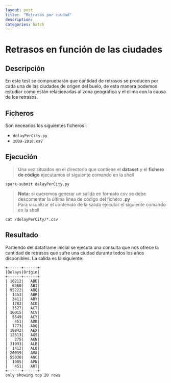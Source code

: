 ```yaml
---
layout: post
title:  "Retrasos por ciudad"
description:
categories: batch
---
```


# Retrasos en función de las ciudades

## Descripción
En este test se compruebarán que cantidad de retrasos se producen por cada una de las ciudades de origen del buelo, de esta manera podemos estudiar como están relacionadas al zona geográfica y el clima con la causa de los retrasos.

## Ficheros
Son necearios los siguientes ficheros :


* `delayPerCity.py`
* `2009-2018.csv`

## Ejecución
>Una vez situados en el directorio que contiene el **dataset** y el **fichero de código** ejecutamos el siguiente comando en la shell

    spark-submit delayPerCity.py

>**Nota:** si queremos generar un salida en formato csv se debe descomentar la última linea de código del fichero **.py**  
Para visualizar el contenido de la salida ejecutar el siguiente comando en la shell

    cat /delayPerCity/*.csv

## Resultado

Partiendo del dataframe inicial se ejecuta una consulta que nos ofrece la cantidad de retrasos que sufre una ciudad durante todos los años disponibles. La salida es la siguiente:


    +------+------+
    |Delays|Origin|
    +------+------+
    | 10212|   ABE|
    |  6360|   ABI|
    | 95222|   ABQ|
    |  1453|   ABR|
    |  3411|   ABY|
    |  1783|   ACK|
    |  3527|   ACT|
    | 10015|   ACV|
    |  5549|   ACY|
    |   451|   ADK|
    |  1773|   ADQ|
    | 10842|   AEX|
    | 12313|   AGS|
    |   275|   AKN|
    | 31933|   ALB|
    |  1412|   ALO|
    | 20039|   AMA|
    | 55030|   ANC|
    |  1085|   APN|
    |   451|   ART|
    +------+------+
    only showing top 20 rows